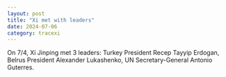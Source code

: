 ```yaml
---
layout: post
title: "Xi met with leaders"
date: 2024-07-06
category: tracexi
---
```


On 7/4, Xi Jinping met 3 leaders:
Turkey President Recep Tayyip Erdogan,
Belrus President Alexander Lukashenko,
UN Secretary-General Antonio Guterres.